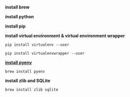 **install brew**

**install python**

**install pip**

**install virtual environment & virtual environment wrapper**

```pip install virtualenv --user```

```pip install virtualenvwrapper --user```

[**install pyenv**](https://opensource.com/article/19/6/virtual-environments-python-macos)

```brew install pyenv```

**install zlib and SQLite**

```brew install zlib sqlite```
